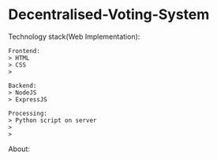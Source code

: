 # Decentralised-Voting-System

Technology stack(Web Implementation):

    Frontend:
    > HTML
    > CSS
    >

    Backend:
    > NodeJS
    > ExpressJS

    Processing:
    > Python script on server
    >  
    > 

About:

>> 